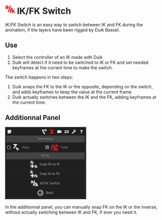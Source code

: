# ![Constraints Icon](img/duik-icons/ikfk-icon-r.png) IK/FK Switch

*IK/FK Switch* is an easy way to switch between IK and FK during the animation, if the layers have been rigged by Duik Bassel.

## Use

1. Select the controller of an IK made with Duik
2. Duik will detect if it need to be switched to IK or FK and set needed keyframes at the current time to make the switch.

The switch happens in two steps:

1. Duik snaps the FK to the IK or the opposite, depending on the switch, and adds keyframes to keep the value at the current frame.
2. Duik actually switches between the IK and the FK, adding keyframes at the current time.

## Additionnal Panel

![animation tool panel](img\duik-screenshots\S-Animation\S-Animation-Tools\Ikfk-additionnalpanel.PNG)

In the additionnal panel, you can manually snap FK on the IK or the inverse, without actually switching between IK and FK, if ever you need it.
